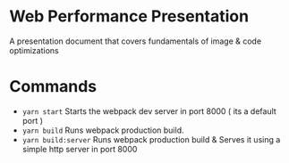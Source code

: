 # Web Performance Presentation
A presentation document that covers fundamentals of image & code optimizations

# Commands
- `yarn start` Starts the webpack dev server in port 8000 ( its a default port )
- `yarn build` Runs webpack production build.
- `yarn build:server` Runs webpack production build & Serves it using a simple http server in port 8000
